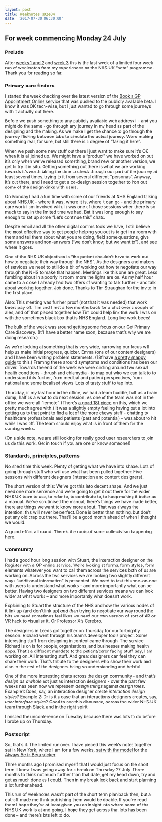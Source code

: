 ```yaml
---
layout: post
title: Weeknotes s02e04
date: '2017-07-30 06:30:00'
---
```

## For week commencing Monday 24 July

### Prelude

After [weeks 1 and 2](http://www.ermlikeyeah.com/weeknotes-s02e01-and-s02e02/) and [week 3](http://www.ermlikeyeah.com/weeknotes-s02e03/) this is the last week of a limited four week run of weeknotes from my experiences on the NHS.UK “beta” programme. Thank you for reading so far.

### Primary care finders

I started the week checking over the latest version of the [Book a GP Appointment Online service](https://beta.nhs.uk/book-a-gp-appointment/) that was pushed to the publicly available beta. I know it was OK tech-wise, but I just wanted to go through some journeys with it actually out there.

Before we push something to any publicly available web address I - and you might do the same - go through any journey in my head as part of the designing and the making. As we make I get the chance to go through the journey flicking between tabs to simulate the actual journey. We’re making something real, for sure, but still there is a degree of “faking it here”.

When we push some new stuff out there I just want to make sure it’s OK when it is all joined up. We might have a “product” we have worked on but it’s only when we’ve released something, brand new or another version, we get to try it in situ. Getting something out there is what we are working towards it’s worth taking the time to check through our part of the journey at least several times, trying to it from several different “personas”. Anyway, it’s out there, and I need to get a co-design session together to iron out some of the design kinks with users.

On Monday I had a fun time with some of our friends at NHS England talking about NHS.UK - where it was, where it is, where it can go - and the primary care work I am involved with. It was one of those sessions when there is so much to say in the limited time we had. But it was long enough to say enough to set up some “Let’s continue this” chats.

Despite email and all the other digital comms tools we have, I still believe the most effective way to get people helping you out is to get in a room with them and tell them about what you are doing, field some questions, give some answers and non-answers (“we don’t know, but we want to”), and see where it goes.

One of the NHS.UK objectives is “the patient shouldn’t have to work out how to negotiate their way through the NHS”. As the designers and makers of services we need to still do a bit of working out how to negotiate our way through the NHS to make that happen. Meetings like this one are great. Less fumbling about in a poorly lit room, more the lights are on. As my half hour came to a close I already had two offers of wanting to talk further - and talk about working together. Job done. Thanks to Tim Straughan for the invite in the first place.

Also: This meeting was further proof (not that it was needed) that work beers pay off. Tim and I met a few months back for a chat over a couple of ales, and off that pieced together how Tim could help link the work I was on with the sometimes black box that is NHS England. Long live work beers!

The bulk of the week was around getting some focus on our Get Primary Care discovery. (It’ll have a better name soon, because that’s why we are doing research.)

As we’re looking at something that is very wide, narrowing our focus will help us make initial progress, quicker. Emma (one of our content designers) and I have been writing problem statements. (18f have [a pretty snappy guide](https://lean-product-design.18f.gov/2-problem-statement/) to this.) Framing these around symptoms and conditions has been our driver. Towards the end of the week we were circling around two sexual health conditions - thrush and chlamydia - to map out who we can talk to to understand this further, from medical and patient perspectives, from national and some localised views. Lots of tasty stuff to tap into.

Thursday, in my last hour in the office, we had a team huddle, half as a brain dump, half as a what to do next session. As one of the team was not in the office we were all “remote”. (There’s [a good 18f piece](https://18f.gsa.gov/2015/10/15/best-practices-for-distributed-teams/) on this, which we pretty much agree with.) It was a slightly empty feeling having put a lot into getting us to that point to find a lot of the more chewy stuff - chatting to healthcare professionals and patients (past and potential) - was about to hit while I was off. The team should enjoy what is in front of them for the coming weeks.

(On a side note, we are still looking for really good user researchers to join us do this work. [Get in touch](/contact) if you are one or know someone!)

### Standards, principles, patterns

No shed time this week. Plenty of getting what we have into shape. Lots of going through stuff who will use what has been pulled together: Five sessions with different designers (interaction and content designers).

The short version of this: We’ve got this into decent shape. And we just need one more sentence and we’re going to get it out there for the wider NHS.UK team to use, to refer to, to contribute to, to keep making it better as a manual. We’ve scrutinised the manual, there’s things we have made better, there are things we want to know more about. That was always the intention: this will never be perfect. Done is better than nothing, but don’t put any old crap out there. That’ll be a good month ahead of when I thought we would.

A grand effort all round. There’s the roots of some collectivism happening here.

### Community

I had a good hour long session with Stuart, the interaction designer on the Register with a GP online service. We’re looking at forms, form styles, form elements whatever you want to call them across the services both of us are working on. Across the two services we are looking two slightly different ways “additional information” is presented. We need to test this one-on-one with users to understand what works - and more importantly what can be better. Having two designers on two different services means we can look wider at what works – and more importantly what doesn’t work.

Explaining to Stuart the structure of the NHS and how the various nodes of it link up (and don’t link up) _and then_ trying to negotiate our way round the bits we need sometimes feel likes we need our own version of sort of AR or VR hack to visualise it. Or Professor X’s Cerebro.

The designers in Leeds got together on Thursday for our fortnightly session. Richard went through his team’s developer tools project. Some interesting stuff from designing in context came through: The service Richard is on is for people, organisations, and businesses making health apps. That’s a different mandate to the patient/carer facing stuff, say, I am working on. All interesting stuff. And great designers can feel they can share their work. That’s tribute to the designers who show their work and also to the rest of the designers being so understanding and helpful.

One of the more interesting chats across the design community - and that’s _design as a whole_ not just as interaction designers - over the past few weeks has been how we represent _design things_ against _design roles_. Example1: Does, say, an interaction designer create _interaction design styles_? Example 2: Or is it a case that an interactions designers creates, say, _user interface styles_? Good to see this discussed, across the wider NHS.UK team through Slack, and in the right spirit.

I missed the unconference on Tuesday because there was lots to do before I broke up on Thursday.

### Postscript

So, that’s it. The limited run over. I have pieced this week’s notes together sat in New York, where I am for a few weeks, [sat with the model](https://www.instagram.com/p/BXIF3q5g23e/) for the [Always Be In Beta sticker](http://www.ermlikeyeah.com/gov-patches/).

Three months ago I promised myself that I would just focus on the short term. I knew I was going away for a break on Thursday 27 July. Three months to think not much further than that date, get my head down, try and get as much done as I could. Then in my break look back and start planning a lot further ahead.

This run of weeknotes wasn’t part of the short term plan back then, but a cut-off made me think publishing them would be doable. If you’ve read them I hope they’ve at least given you an insight into where some of the NHS.UK work is at and going. I hope they get across that lots has been done – and there’s lots left to do.
